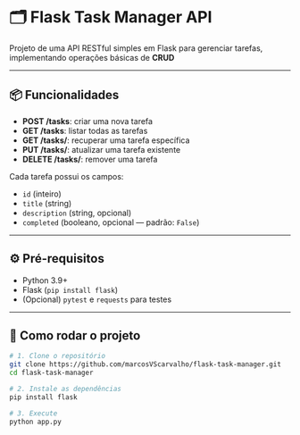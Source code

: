 # 🗂️ Flask Task Manager API

Projeto de uma API RESTful simples em Flask para gerenciar tarefas, implementando operações básicas de **CRUD**

---

## 📦 Funcionalidades

- **POST /tasks**: criar uma nova tarefa  
- **GET /tasks**: listar todas as tarefas  
- **GET /tasks/<id>**: recuperar uma tarefa específica  
- **PUT /tasks/<id>**: atualizar uma tarefa existente  
- **DELETE /tasks/<id>**: remover uma tarefa  

Cada tarefa possui os campos:
- `id` (inteiro)
- `title` (string)
- `description` (string, opcional)
- `completed` (booleano, opcional — padrão: `False`)

---

## ⚙️ Pré-requisitos

- Python 3.9+  
- Flask (`pip install flask`)  
- (Opcional) `pytest` e `requests` para testes

---

## 🚀 Como rodar o projeto

```bash
# 1. Clone o repositório
git clone https://github.com/marcosVScarvalho/flask-task-manager.git
cd flask-task-manager

# 2. Instale as dependências
pip install flask

# 3. Execute
python app.py
